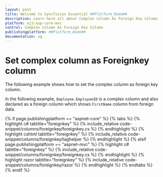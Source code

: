 ```yaml
---
layout: post
title: Welcome to Syncfusion Essential ##Platform_Name##
description: Learn here all about Complex Column As Foreign Key Column of Syncfusion Essential ##Platform_Name## widgets based on HTML5 and jQuery.
platform: ej2-asp-core-mvc
control: Complex Column As Foreign Key Column
publishingplatform: ##Platform_Name##
documentation: ug
---
```



# Set complex column as Foreignkey column

The following example shows how to set the complex column as foreign key column.

In the following example, `Employee.EmployeeID` is a complex column and also declared as a foreign column which shows `FirstName` column from foreign data.

{% if page.publishingplatform == "aspnet-core" %}
{% tabs %}
{% highlight c# tabtitle="foreignkey" %}
{% include_relative code-snippet/columns/foreignkey/foreignkey.cs %}
{% endhighlight %}
{% highlight cshtml tabtitle="foreignkey" %}
{% include_relative code-snippet/columns/foreignkey/taghelper %}
{% endhighlight %}
{% elsif page.publishingplatform == "aspnet-mvc" %}
{% highlight c# tabtitle="foreignkey" %}
{% include_relative code-snippet/columns/foreignkey/foreignkey.cs %}
{% endhighlight %}
{% highlight razor tabtitle="foreignkey" %}
{% include_relative code-snippet/columns/foreignkey/razor %}
{% endhighlight %}
{% endtabs %}
{% endif %}


